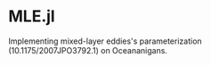 # MLE.jl
Implementing mixed-layer eddies's parameterization (10.1175/2007JPO3792.1) on Oceananigans.
